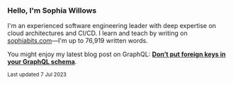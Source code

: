 ### Hello, I'm Sophia Willows

I'm an experienced software engineering leader with deep expertise on cloud architectures and CI/CD. I learn and teach by writing on [sophiabits.com](https://sophiabits.com/blog)—I'm up to 76,919 written words.

You might enjoy my latest blog post on GraphQL: **[Don’t put foreign keys in your GraphQL schema](https://sophiabits.com/blog/dont-put-foreign-keys-in-your-graphql-schema)**.

<sub>Last updated 7 Jul 2023</sub>
